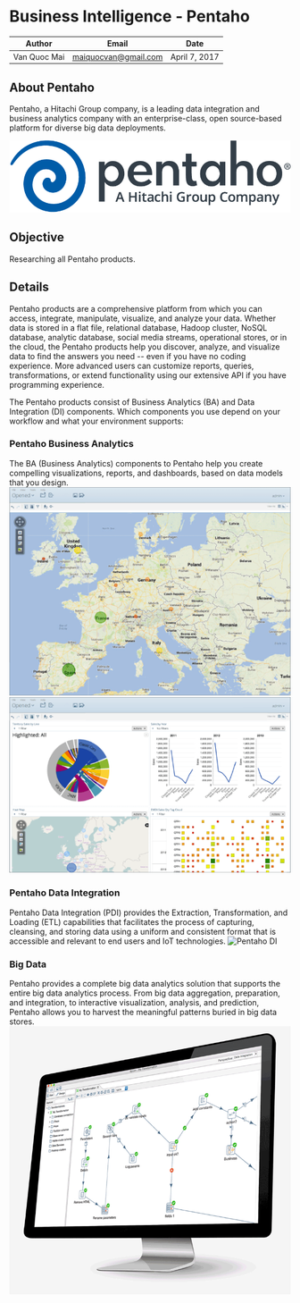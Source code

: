 # Business Intelligence - Pentaho

|Author|Email|Date|
|------|-----|----|
|Van Quoc Mai|maiquocvan@gmail.com|April 7, 2017|

## About Pentaho
Pentaho, a Hitachi Group company, is a leading data integration and business analytics company with an enterprise-class, open source-based platform for diverse big data deployments. 

![](../img/logo.pentaho.png)

## Objective
Researching all Pentaho products.

## Details
Pentaho products are a comprehensive platform from which you can access, integrate, manipulate, visualize, and analyze your data. Whether data is stored in a flat file, relational database, Hadoop cluster, NoSQL database, analytic database, social media streams, operational stores, or in the cloud, the Pentaho products help you discover, analyze, and visualize data to find the answers you need -- even if you have no coding experience. More advanced users can customize reports, queries, transformations, or extend functionality using our extensive API if you have programming experience.

The Pentaho products consist of Business Analytics (BA) and Data Integration (DI) components. Which components you use depend on your workflow and what your environment supports:

### Pentaho Business Analytics
The BA (Business Analytics) components to Pentaho help you create compelling visualizations, reports, and dashboards, based on data models that you design.
![Sample Report](../img/pentahoBA1.png)
![Sample Dashboard](../img/pentahoBA2.png)
     
### Pentaho Data Integration
Pentaho Data Integration (PDI) provides the Extraction, Transformation, and Loading (ETL) capabilities that facilitates the process of capturing, cleansing, and storing data using a uniform and consistent format that is accessible and relevant to end users and IoT technologies.
![Pentaho DI](../img/pentahoDI.png)

### Big Data
Pentaho provides a complete big data analytics solution that supports the entire big data analytics process. From big data aggregation, preparation, and integration, to interactive visualization, analysis, and prediction, Pentaho allows you to harvest the meaningful patterns buried in big data stores.
![Petaho - Big Data](../img/pentaho_bigdata.gif)
